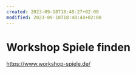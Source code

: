 ```yaml
---
created: 2023-09-18T18:48:27+02:00
modified: 2023-09-18T18:48:44+02:00
---
```


# Workshop Spiele finden

https://www.workshop-spiele.de/
